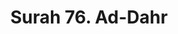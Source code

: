 ---
title       : "Surah 76. Ad-Dahr"
DATE        : 7/25/2018 9:18:18 AM
draft       : false
TYPE        : "quran"

BookCode    : "ARB"
SurahNumber : "76"
TotalAyah   : "31"
---